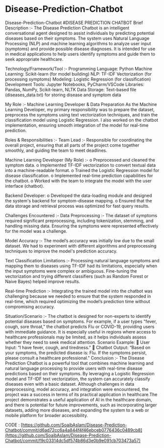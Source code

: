 # Disease-Prediction-Chatbot
Disease-Prediction-Chatbot
                      #DISEASE PREDICTION CHATBOT Brief Description :- The Disease Prediction Chatbot is an intelligent 
                      conversational agent designed to assist individuals by predicting potential diseases based on their 
                      symptoms. The system uses Natural Language Processing  (NLP) and machine learning algorithms to analyze
                      user input (symptoms) and provide possible disease diagnoses. It is intended for use in medical applications 
                      to help users identify symptoms and guide  them to seek appropriate healthcare.
                      
Technology/Framework/Tool :-
            Programming Language: Python
            Machine Learning: Scikit-learn (for model building)
            NLP: TF-IDF Vectorization (for processing symptoms)
            Modeling: Logistic Regression (for classification)
            Development Tools: Jupyter Notebooks, PyCharm/VSCode
            Libraries: Pandas, NumPy, Scikit-learn, NLTK
            Data Storage: Text-based file (diseases_data.txt) for storing disease and symptom data
            
My Role :- Machine Learning Developer & Data Preparation As the Machine Learning Developer, my primary 
responsibility was to prepare the dataset, preprocess the symptoms using text vectorization techniques, 
and train the classification model using Logistic Regression. I also worked on the chatbot implementation,
ensuring smooth integration of the  model for real-time prediction.

Roles & Responsibilities :- Team Lead :- Responsible for coordinating the overall project, ensuring that all parts of the
project come together smoothly, and guiding the team to meet deadlines. 

Machine Learning Developer (My Role) :-
                  o Preprocessed and cleaned the symptom data.
                  o Implemented TF-IDF vectorization to convert textual data into a machine-readable format.
                  o Trained the Logistic Regression model for disease classification.
                  o Implemented real-time prediction capabilities for the chatbot.
                  o Worked with the team to integrate the model with the user interface (chatbot). 
                  
Backend Developer:
          o Developed the data-loading module and designed the system's backend for symptom-disease mapping.
          o Ensured that the data storage and retrieval process was optimized for fast query results. 
          
Challenges Encountered :-
Data Preprocessing :- The dataset of symptoms required significant preprocessing, including tokenization, 
          stemming, and handling missing data. Ensuring the symptoms were represented effectively for the model was a challenge.
          
Model Accuracy :- The model’s accuracy was initially low due to the small dataset. We had to experiment with different
          algorithms and preprocessing techniques to improve the model's prediction  accuracy.
          
Text Classification Limitations :- Processing natural language symptoms and mapping them to diseases using TF-IDF 
       had its limitations, especially when the input symptoms were complex or ambiguous. Fine-tuning the vectorization and trying 
       different classifiers (such as Random Forest or Naive Bayes) helped improve results.
       
Real-time Prediction :- Integrating the trained model into the chatbot was challenging because we needed to ensure that the system
          responded in real-time, which required optimizing the model’s prediction time without compromising accuracy. 
          
Situation/Scenario :- The chatbot is designed for non-experts to identify potential diseases based on symptoms. For example, if a user 
  types "fever, cough, sore throat," the chatbot predicts Flu or COVID-19, providing users with immediate guidance. It is especially 
          useful in regions where access to healthcare professionals may be limited, as it helps individuals assess whether they need to 
          seek medical attention. 
          Scenario Example:
           User Input: “I have fever, cough, and tiredness.”
           Chatbot Output: “Based on your symptoms, the predicted disease is: Flu. If the symptoms persist,
          please consult a healthcare professional.”
Conclusion :-
     The Disease Prediction Chatbot is a powerful tool that combines machine learning and natural language
     processing to provide users with real-time disease predictions based on their symptoms. By leveraging 
     a Logistic Regression model and TF-IDF text vectorization, the system can accurately classify diseases
     even with a basic dataset. Although challenges in data preprocessing, model accuracy, and 
     integration were encountered, the project was a success in terms of its practical application 
     in healthcare.The project demonstrates a useful application of AI in the healthcare domain, and there is 
     potential for future improvements, such as incorporating larger datasets, adding more diseases, and expanding 
     the system to a web or mobile platform for broader accessibility.
     
CODE : [https://github.com/SoaibAslam/Disease-Prediction-Chatbot/commit/d6ad72cc6a4a844f4f46ebceb0776436c0489cb8](https://github.com/SoaibAslam/Disease-Prediction-Chatbot/commit/f9c03314dc5df574b86d3e0b9e091cb703473a57)
